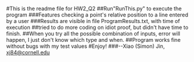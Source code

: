 #This is the readme file for HW2_Q2
##Run"RunThis.py" to execute the program
###Features checking a point's relative position to a line entered by a user
###Results are visible in file ProgramResults.txt, with time of execution
##tried to do more coding on idiot proof, but didn't have time to finish.
##When you try all the possible combination of inputs, error will happen, I just don't know which type and when.
##Program works fine without bugs with my test values
#Enjoy!
###--Xiao (Simon) Jin, xj84@cornell.edu